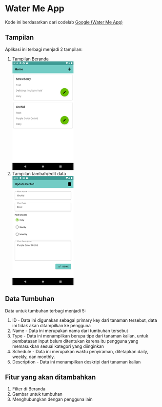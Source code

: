 # Water Me App

Kode ini berdasarkan dari
codelab [Google (Water Me App)](https://developer.android.com/codelabs/basic-android-kotlin-training-project-water-me "Link Asal")

## Tampilan

Aplikasi ini terbagi menjadi 2 tampilan:

1. Tampilan Beranda  
   <img src="tampilan/home.png" alt="Tampilan home" width="200"/>
2. Tampilan tambah/edit data  
   <img src="tampilan/edit.png" alt="Tampilan insert/edit" width="200"/>

## Data Tumbuhan

Data untuk tumbuhan terbagi menjadi 5:

1. ID - Data ini digunakan sebagai primary key dari tanaman tersebut, data ini tidak akan
   ditampilkan ke pengguna
2. Name - Data ini merupakan nama dari tumbuhan tersebut
3. Type - Data ini menampilkan berupa tipe dari tanaman kalian, untuk pembatasan input belum
   ditentukan karena itu pengguna yang memasukkan sesuai kategori yang diinginkan
4. Schedule - Data ini merupakan waktu penyiraman, ditetapkan daily, weekly, dan monthly.
5. Description - Data ini menampilkan deskripi dari tanaman kalian

## Fitur yang akan ditambahkan

1. Filter di Beranda
2. Gambar untuk tumbuhan
3. Menghubungkan dengan pengguna lain